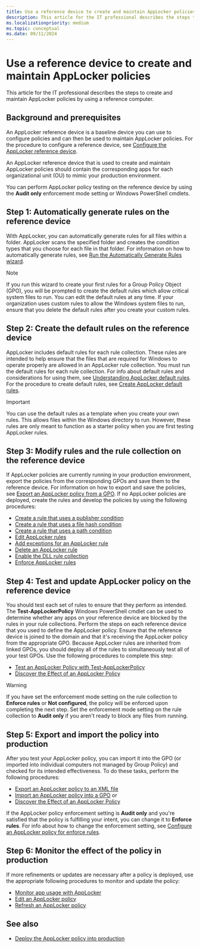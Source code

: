 ```yaml
---
title: Use a reference device to create and maintain AppLocker policies
description: This article for the IT professional describes the steps to create and maintain AppLocker policies by using a reference computer.
ms.localizationpriority: medium
ms.topic: conceptual
ms.date: 09/11/2024
---
```


# Use a reference device to create and maintain AppLocker policies

This article for the IT professional describes the steps to create and maintain AppLocker policies by using a reference computer.

## Background and prerequisites

An AppLocker reference device is a baseline device you can use to configure policies and can then be used to maintain AppLocker policies. For the procedure to configure a reference device, see [Configure the AppLocker reference device](configure-the-appLocker-reference-device.md).

An AppLocker reference device that is used to create and maintain AppLocker policies should contain the corresponding apps for each organizational unit (OU) to mimic your production environment.

You can perform AppLocker policy testing on the reference device by using the **Audit only** enforcement mode setting or Windows PowerShell cmdlets.

## Step 1: Automatically generate rules on the reference device

With AppLocker, you can automatically generate rules for all files within a folder. AppLocker scans the specified folder and creates the condition types that you choose for each file in that folder. For information on how to automatically generate rules, see [Run the Automatically Generate Rules wizard](run-the-automatically-generate-rules-wizard.md).

> [!NOTE]
> If you run this wizard to create your first rules for a Group Policy Object (GPO), you will be prompted to create the default rules which allow critical system files to run. You can edit the default rules at any time. If your organization uses custom rules to allow the Windows system files to run, ensure that you delete the default rules after you create your custom rules.

## Step 2: Create the default rules on the reference device

AppLocker includes default rules for each rule collection. These rules are intended to help ensure that the files that are required for Windows to operate properly are allowed in an AppLocker rule collection. You must run the default rules for each rule collection. For info about default rules and considerations for using them, see [Understanding AppLocker default rules](understanding-applocker-default-rules.md). For the procedure to create default rules, see [Create AppLocker default rules](create-applocker-default-rules.md).

> [!IMPORTANT]
> You can use the default rules as a template when you create your own rules. This allows files within the Windows directory to run. However, these rules are only meant to function as a starter policy when you are first testing AppLocker rules.

## Step 3: Modify rules and the rule collection on the reference device

If AppLocker policies are currently running in your production environment, export the policies from the corresponding GPOs and save them to the reference device. For information on how to export and save the policies, see [Export an AppLocker policy from a GPO](export-an-applocker-policy-from-a-gpo.md). If no AppLocker policies are deployed, create the rules and develop the policies by using the following procedures:

- [Create a rule that uses a publisher condition](create-a-rule-that-uses-a-publisher-condition.md)
- [Create a rule that uses a file hash condition](create-a-rule-that-uses-a-file-hash-condition.md)
- [Create a rule that uses a path condition](create-a-rule-that-uses-a-path-condition.md)
- [Edit AppLocker rules](edit-applocker-rules.md)
- [Add exceptions for an AppLocker rule](configure-exceptions-for-an-applocker-rule.md)
- [Delete an AppLocker rule](delete-an-applocker-rule.md)
- [Enable the DLL rule collection](enable-the-dll-rule-collection.md)
- [Enforce AppLocker rules](enforce-applocker-rules.md)

## Step 4: Test and update AppLocker policy on the reference device

You should test each set of rules to ensure that they perform as intended. The **Test-AppLockerPolicy** Windows PowerShell cmdlet can be used to determine whether any apps on your reference device are blocked by the rules in your rule collections. Perform the steps on each reference device that you used to define the AppLocker policy. Ensure that the reference device is joined to the domain and that it's receiving the AppLocker policy from the appropriate GPO. Because AppLocker rules are inherited from linked GPOs, you should deploy all of the rules to simultaneously test all of your test GPOs. Use the following procedures to complete this step:

- [Test an AppLocker Policy with Test-AppLockerPolicy](/previous-versions/windows/it-pro/windows-server-2008-R2-and-2008/ee791772(v=ws.10))
- [Discover the Effect of an AppLocker Policy](/previous-versions/windows/it-pro/windows-server-2008-R2-and-2008/ee791823(v=ws.10))

> [!WARNING]
> If you have set the enforcement mode setting on the rule collection to **Enforce rules** or **Not configured**, the policy will be enforced upon completing the next step. Set the enforcement mode setting on the rule collection to **Audit only** if you aren't ready to block any files from running.

## Step 5: Export and import the policy into production

After you test your AppLocker policy, you can import it into the GPO (or imported into individual computers not managed by Group Policy) and checked for its intended effectiveness. To do these tasks, perform the following procedures:

- [Export an AppLocker policy to an XML file](export-an-applocker-policy-to-an-xml-file.md)
- [Import an AppLocker policy into a GPO](import-an-applocker-policy-into-a-gpo.md) or
- [Discover the Effect of an AppLocker Policy](/previous-versions/windows/it-pro/windows-server-2008-R2-and-2008/ee791823(v=ws.10))

If the AppLocker policy enforcement setting is **Audit only** and you're satisfied that the policy is fulfilling your intent, you can change it to **Enforce rules**. For info about how to change the enforcement setting, see [Configure an AppLocker policy for enforce rules](configure-an-applocker-policy-for-enforce-rules.md).

## Step 6: Monitor the effect of the policy in production

If more refinements or updates are necessary after a policy is deployed, use the appropriate following procedures to monitor and update the policy:

- [Monitor app usage with AppLocker](monitor-application-usage-with-applocker.md)
- [Edit an AppLocker policy](edit-an-applocker-policy.md)
- [Refresh an AppLocker policy](refresh-an-applocker-policy.md)

## See also

- [Deploy the AppLocker policy into production](deploy-the-applocker-policy-into-production.md)
